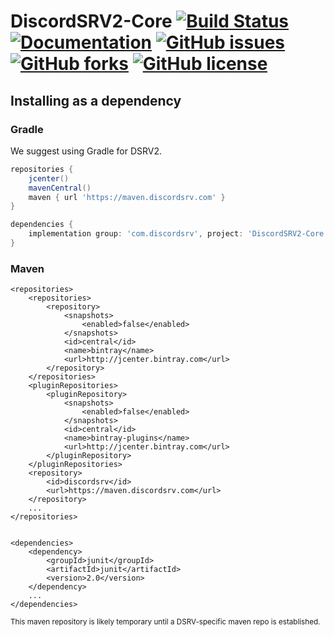 # DiscordSRV2-Core [![Build Status](https://travis-ci.org/DiscordSRV/DiscordSRV2-Core.svg?branch=master)](https://travis-ci.org/DiscordSRV/DiscordSRV2-Core) [![Documentation](https://img.shields.io/badge/docs-live-blue.svg)](https://ci.scarsz.me/job/DiscordSRV2-Core/javadoc/) [![GitHub issues](https://img.shields.io/github/issues/DiscordSRV/DiscordSRV2-Core.svg)](https://github.com/DiscordSRV/DiscordSRV2-Core/issues) [![GitHub forks](https://img.shields.io/github/forks/DiscordSRV/DiscordSRV2-Core.svg)](https://github.com/DiscordSRV/DiscordSRV2-Core/network) [![GitHub license](https://img.shields.io/github/license/DiscordSRV/DiscordSRV2-Core.svg)](https://github.com/DiscordSRV/DiscordSRV2-Core/blob/master/LICENSE)


## Installing as a dependency

### Gradle

We suggest using Gradle for DSRV2.

```groovy
repositories {
    jcenter()
    mavenCentral()
    maven { url 'https://maven.discordsrv.com' }
}

dependencies {
    implementation group: 'com.discordsrv', project: 'DiscordSRV2-Core', version: '2.0'
}
```

### Maven

```mxml
<repositories>
    <repositories>
        <repository>
            <snapshots>
                <enabled>false</enabled>
            </snapshots>
            <id>central</id>
            <name>bintray</name>
            <url>http://jcenter.bintray.com</url>
        </repository>
    </repositories>
    <pluginRepositories>
        <pluginRepository>
            <snapshots>
                <enabled>false</enabled>
            </snapshots>
            <id>central</id>
            <name>bintray-plugins</name>
            <url>http://jcenter.bintray.com</url>
        </pluginRepository>
    </pluginRepositories>
    <repository>
        <id>discordsrv</id>
        <url>https://maven.discordsrv.com</url>
    </repository>
    ...
</repositories>


<dependencies>
    <dependency>
        <groupId>junit</groupId>
        <artifactId>junit</artifactId>
        <version>2.0</version>
    </dependency>
    ...
</dependencies>

```

<sub>This maven repository is likely temporary until a DSRV-specific maven repo is established.</sub>

